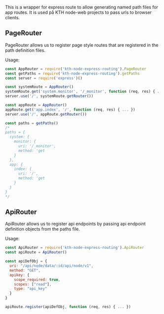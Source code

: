 This is a wrapper for express route to allow generating named path files for app routes. It is used på KTH node-web projects to pass urls to browser clients.


## PageRouter ##

PageRouter allows us to register page style routes that are registered in the path definition files.

Usage:

```JavaScript
const AppRouter = require('kth-node-express-routing').PageRouter
const getPaths = require('kth-node-express-routing').getPaths
const server = require('express')()

const systemRoute = AppRouter()
systemRoute.get('system.monitor', '/_monitor', function (req, res) { ... })
server.use('/', systemRoute.getRouter())

const appRoute = AppRouter()
appRoute.get('app.index', '/', function (req, res) { ... })
server.use('/', appRoute.getRouter())

const paths = getPaths()
/*
paths = {
  system: { 
    monitor: { 
      uri: '/_monitor',
      method: 'get
    }
  },
  app: { 
    index: { 
      uri: '/',
      method: 'get
    }
  }
}
*/
```

## ApiRouter ##

ApiRouter allows us to register api endpoints by passing api endpoint definition objects from the paths file.

Usage:

```JavaScript
const ApiRouter = require('kth-node-express-routing').ApiRouter
const apiRoute = ApiRouter()

const apiDefObj = {
  uri: "/api/node/data/:id/api/node/v1",
  method: "GET",
  apikey: {
    scope_required: true,
    scopes: ["read"],
    type: "api_key"
  }
}

apiRoute.register(apiDefObj, function (req, res) { ... })
```